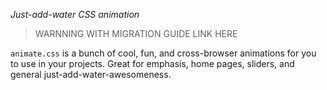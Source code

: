 _Just-add-water CSS animation_

> WARNNING WITH MIGRATION GUIDE LINK HERE

`animate.css` is a bunch of cool, fun, and cross-browser animations for you to use in your projects. Great for emphasis, home pages, sliders, and general just-add-water-awesomeness.

